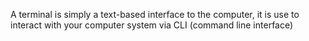A terminal is simply a text-based interface to the computer, it is use to interact with your computer system via CLI (command line interface)

